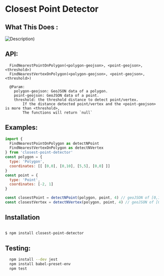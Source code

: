 # Closest Point Detector

## What This Does : 

![Description](https://i.imgur.com/a/irIpEt1.gif))

## API: 
```
  FindNearestPointOnPolygon(<polygon-geojson>, <point-geojson>, <threshold>)
  FindNearestVertexOnPolygon(<polygon-geojson>, <point-geojson>, <threshold>)

  @Param: 
    polygon-geojson: GeoJSON data of a polygon.
    point-geojson: GeoJSON data of a point.
    threshold: the threshold distance to detect point/vertex. 
        If the distance detected point/vertex and the <point-geojson> is more than <threshold>,
        The functions will return `null`
```

## Examples: 

```javascript
import { 
  FindNearestPointOnPolygon as detectNPoint 
  FindNearestVertexOnPolygon as detectNVertex
} from 'closest-point-detector'
const polygon = {
  type: 'Polygon',
  coordinates: [[ [0,0], [0,10], [5,5], [0,0] ]]
}
const point = {
  type: 'Point',
  coordinates: [-2, 1]
}

const closestPoint = detectNPoint(polygon, point, 4) // geoJSON of [0,1]
const closestVertex = detectNVertex(polygon, point, 4) // geoJSON of [0,0]
```
## Installation

```sh

$ npm install closest-point-detector

```

## Testing: 

```sh
  npm install --dev jest 
  npm install babel-preset-env
  npm test
```
